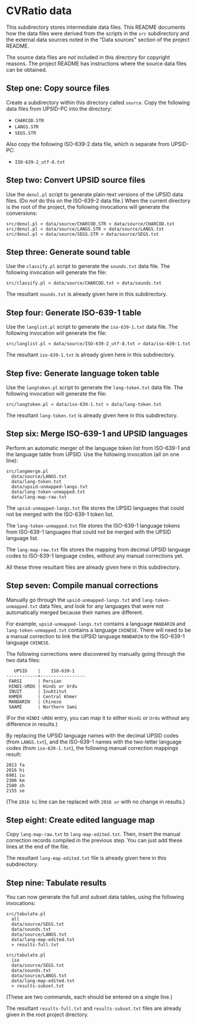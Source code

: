 # CVRatio data

This subdirectory stores intermediate data files.  This README documents how the data files were derived from the scripts in the `src` subdirectory and the external data sources noted in the "Data sources" section of the project README.

The source data files are _not_ included in this directory for copyright reasons.  The project README has instructions where the source data files can be obtained.

## Step one: Copy source files

Create a subdirectory within this directory called `source`.  Copy the following data files from UPSID-PC into the directory:

- `CHARCOD.STR`
- `LANGS.STR`
- `SEGS.STR`

Also copy the following ISO-639-2 data file, which is separate from UPSID-PC:

- `ISO-639-2_utf-8.txt`

## Step two: Convert UPSID source files

Use the `denul.pl` script to generate plain-text versions of the UPSID data files.  (Do _not_ do this on the ISO-639-2 data file.)  When the current directory is the root of the project, the following invocations will generate the conversions:

    src/denul.pl < data/source/CHARCOD.STR > data/source/CHARCOD.txt
    src/denul.pl < data/source/LANGS.STR > data/source/LANGS.txt
    src/denul.pl < data/source/SEGS.STR > data/source/SEGS.txt

## Step three: Generate sound table

Use the `classify.pl` script to generate the `sounds.txt` data file.  The following invocation will generate the file:

    src/classify.pl < data/source/CHARCOD.txt > data/sounds.txt

The resultant `sounds.txt` is already given here in this subdirectory.

## Step four: Generate ISO-639-1 table

Use the `langlist.pl` script to generate the `iso-639-1.txt` data file.  The following invocation will generate the file:

    src/langlist.pl < data/source/ISO-639-2_utf-8.txt > data/iso-639-1.txt

The resultant `iso-639-1.txt` is already given here in this subdirectory.

## Step five: Generate language token table

Use the `langtoken.pl` script to generate the `lang-token.txt` data file.  The following invocation will generate the file:

    src/langtoken.pl < data/iso-639-1.txt > data/lang-token.txt

The resultant `lang-token.txt` is already given here in this subdirectory.

## Step six: Merge ISO-639-1 and UPSID languages

Perform an automatic merger of the language token list from ISO-639-1 and the language table from UPSID.  Use the following invocation (all on one line):

    src/langmerge.pl
      data/source/LANGS.txt
      data/lang-token.txt
      data/upsid-unmapped-langs.txt
      data/lang-token-unmapped.txt
      data/lang-map-raw.txt

The `upsid-unmapped-langs.txt` file stores the UPSID languages that could not be merged with the ISO-639-1 token list.

The `lang-token-unmapped.txt` file stores the ISO-639-1 language tokens from ISO-639-1 languages that could not be merged with the UPSID language list.

The `lang-map-raw.txt` file stores the mapping from decimal UPSID language codes to ISO-639-1 language codes, without any manual corrections yet.

All these three resultant files are already given here in this subdirectory.

## Step seven: Compile manual corrections

Manually go through the `upsid-unmapped-langs.txt` and `lang-token-unmapped.txt` data files, and look for any languages that were not automatically merged because their names are different.

For example, `upsid-unmapped-langs.txt` contains a language `MANDARIN` and `lang-token-unmapped.txt` contains a language `CHINESE`.  There will need to be a manual correction to link the UPSID language `MANDARIN` to the ISO-639-1 language `CHINESE`.

The following corrections were discovered by manually going through the two data files:

       UPSID    |    ISO-639-1
    ------------+-----------------
     FARSI      | Persian
     HINDI-URDU | Hindi or Urdu
     INUIT      | Inuktitut
     KHMER      | Central Khmer
     MANDARIN   | Chinese
     SAAMI      | Northern Sami

(For the `HINDI-URDU` entry, you can map it to either `Hindi` or `Urdu` without any difference in results.)

By replacing the UPSID language names with the decimal UPSID codes (from `LANGS.txt`), and the ISO-639-1 names with the two-letter language codes (from `iso-639-1.txt`), the following manual correction mappings result:

    2013 fa
    2016 hi
    6901 iu
    2306 km
    2500 zh
    2155 se

(The `2016 hi` line can be replaced with `2016 ur` with no change in results.)

## Step eight: Create edited language map

Copy `lang-map-raw.txt` to `lang-map-edited.txt`.  Then, insert the manual correction records compiled in the previous step.  You can just add these lines at the end of the file.

The resultant `lang-map-edited.txt` file is already given here in this subdirectory.

## Step nine: Tabulate results

You can now generate the full and subset data tables, using the following invocations:

    src/tabulate.pl
      all
      data/source/SEGS.txt
      data/sounds.txt
      data/source/LANGS.txt
      data/lang-map-edited.txt
      > results-full.txt
    
    src/tabulate.pl
      iso
      data/source/SEGS.txt
      data/sounds.txt
      data/source/LANGS.txt
      data/lang-map-edited.txt
      > results-subset.txt

(These are two commands, each should be entered on a single line.)

The resultant `results-full.txt` and `results-subset.txt` files are already given in the root project directory.
